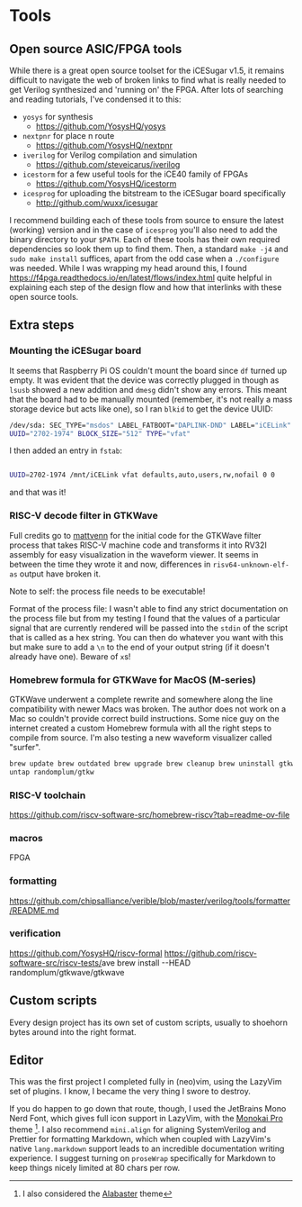 # Tools

## Open source ASIC/FPGA tools

While there is a great open source toolset for the iCESugar v1.5, it remains
difficult to navigate the web of broken links to find what is really needed to
get Verilog synthesized and 'running on' the FPGA. After lots of searching and
reading tutorials, I've condensed it to this:

- `yosys` for synthesis
  - <https://github.com/YosysHQ/yosys>
- `nextpnr` for place n route
  - <https://github.com/YosysHQ/nextpnr>
- `iverilog` for Verilog compilation and simulation
  - <https://github.com/steveicarus/iverilog>
- `icestorm` for a few useful tools for the iCE40 family of FPGAs
  - <https://github.com/YosysHQ/icestorm>
- `icesprog` for uploading the bitstream to the iCESugar board specifically
  - <http://github.com/wuxx/icesugar>

I recommend building each of these tools from source to ensure the latest
(working) version and in the case of `icesprog` you'll also need to add the
binary directory to your `$PATH`. Each of these tools has their own required
dependencies so look them up to find them. Then, a standard `make -j4` and
`sudo make install` suffices, apart from the odd case when a `./configure` was
needed. While I was wrapping my head around this, I found
<https://f4pga.readthedocs.io/en/latest/flows/index.html> quite helpful in
explaining each step of the design flow and how that interlinks with these open
source tools.

## Extra steps

### Mounting the iCESugar board

It seems that Raspberry Pi OS couldn't mount the board since `df` turned up
empty. It was evident that the device was correctly plugged in though as `lsusb`
showed a new addition and `dmesg` didn't show any errors. This meant that the
board had to be manually mounted (remember, it's not really a mass storage
device but acts like one), so I ran `blkid` to get the device UUID:

```bash
/dev/sda: SEC_TYPE="msdos" LABEL_FATBOOT="DAPLINK-DND" LABEL="iCELink"
UUID="2702-1974" BLOCK_SIZE="512" TYPE="vfat"
```

I then added an entry in `fstab`:

```bash

UUID=2702-1974 /mnt/iCELink vfat defaults,auto,users,rw,nofail 0 0
```

and that was it!

### RISC-V decode filter in GTKWave

Full credits go to
[mattvenn](https://github.com/mattvenn/gtkwave-python-filter-process) for the
initial code for the GTKWave filter process that takes RISC-V machine code and
transforms it into RV32I assembly for easy visualization in the waveform viewer.
It seems in between the time they wrote it and now, differences in
`risv64-unknown-elf-as` output have broken it.

Note to self: the process file needs to be executable!

Format of the process file: I wasn't able to find any strict documentation on
the process file but from my testing I found that the values of a particular
signal that are currently rendered will be passed into the `stdin` of the script
that is called as a hex string. You can then do whatever you want with this but
make sure to add a `\n` to the end of your output string (if it doesn't already
have one). Beware of `x`s!

### Homebrew formula for GTKWave for MacOS (M-series)

GTKWave underwent a complete rewrite and somewhere along the line compatibility
with newer Macs was broken. The author does not work on a Mac so couldn't
provide correct build instructions. Some nice guy on the internet created a
custom Homebrew formula with all the right steps to compile from source. I'm
also testing a new waveform visualizer called "surfer".

```bash
brew update brew outdated brew upgrade brew cleanup brew uninstall gtkwave brew
untap randomplum/gtkw
```

### RISC-V toolchain

<https://github.com/riscv-software-src/homebrew-riscv?tab=readme-ov-file>

### macros

FPGA

### formatting

<https://github.com/chipsalliance/verible/blob/master/verilog/tools/formatter/README.md>

### verification

<https://github.com/YosysHQ/riscv-formal>
<https://github.com/riscv-software-src/riscv-tests/>ave brew install --HEAD
randomplum/gtkwave/gtkwave

## Custom scripts

Every design project has its own set of custom scripts, usually to shoehorn
bytes around into the right format.

## Editor

This was the first project I completed fully in (neo)vim, using the LazyVim set
of plugins. I know, I became the very thing I swore to destroy.

If you do happen to go down that route, though, I used the JetBrains Mono Nerd
Font, which gives full icon support in LazyVim, with the
[Monokai Pro](https://github.com/loctvl842/monokai-pro.nvim) theme [^also]. I
also recommend `mini.align` for aligning SystemVerilog and Prettier for
formatting Markdown, which when coupled with LazyVim's native `lang.markdown`
support leads to an incredible documentation writing experience. I suggest
turning on `proseWrap` specifically for Markdown to keep things nicely limited
at 80 chars per row.

[^also]:
    I also considered the [Alabaster](https://sr.ht/~p00f/alabaster.nvim/) theme
